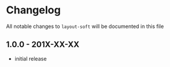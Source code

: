 # Changelog

All notable changes to `layout-soft` will be documented in this file

## 1.0.0 - 201X-XX-XX

- initial release
